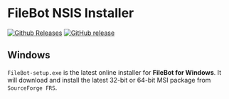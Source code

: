# FileBot NSIS Installer
[![Github Releases](https://img.shields.io/github/downloads/filebot/filebot-installer/total.svg)](https://github.com/filebot/filebot-installer/releases)
[![GitHub release](https://img.shields.io/github/release/filebot/filebot-installer.svg)](https://github.com/filebot/filebot-installer/releases)

## Windows
`FileBot-setup.exe` is the latest online installer for __FileBot for Windows__. It will download and install the latest 32-bit or 64-bit MSI package from `SourceForge FRS`.
